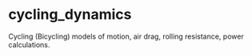 # cycling_dynamics
Cycling (Bicycling) models of motion, air drag, rolling resistance, power calculations.
